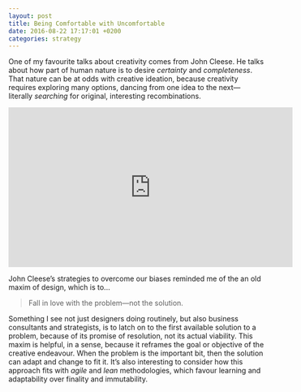 ```yaml
---
layout: post
title: Being Comfortable with Uncomfortable
date: 2016-08-22 17:17:01 +0200
categories: strategy
---
```


One of my favourite talks about creativity comes from John Cleese. He talks about how part of human nature is to desire *certainty* and *completeness*. That nature can be at odds with creative ideation, because creativity requires exploring many options, dancing from one idea to the next—literally *searching* for original, interesting recombinations.

<iframe width="560" height="315" src="https://www.youtube.com/embed/5xPvvPTQaMI" frameborder="0" allowfullscreen></iframe>

John Cleese’s strategies to overcome our biases reminded me of the an old maxim of design, which is to...

> Fall in love with the problem—not the solution.

Something I see not just designers doing routinely, but also business consultants and strategists, is to latch on to the first available solution to a problem, because of its promise of resolution, not its actual viability. This maxim is helpful, in a sense, because it reframes the goal or objective of the creative endeavour. When the problem is the important bit, then the solution can adapt and change to fit it. It’s also interesting to consider how this approach fits with *agile* and *lean* methodologies, which favour learning and adaptability over finality and immutability.
